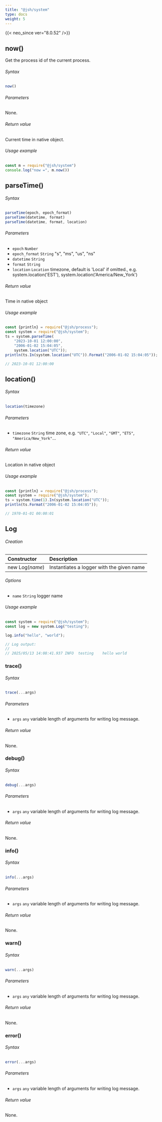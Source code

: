 ```yaml
---
title: "@jsh/system"
type: docs
weight: 5
---
```


{{< neo_since ver="8.0.52" />}}

## now()

Get the process id of the current process.

<h6>Syntax</h6>

```js
now()
```

<h6>Parameters</h6>

None.

<h6>Return value</h6>

Current time in native object.

<h6>Usage example</h6>

```js {linenos=table,linenostart=1}
const m = require("@jsh/system")
console.log("now =", m.now())
```


## parseTime()

<h6>Syntax</h6>

```js
parseTime(epoch, epoch_format)
parseTime(datetime, format)
parseTime(datetime, format, location)
```

<h6>Parameters</h6>

- `epoch` `Number`
- `epoch_format` `String` "s", "ms", "us", "ns"
- `datetime` `String`
- `format` `String`
- `location` `Location` timezone, default is 'Local' if omitted., e.g. system.location('EST'), system.location('America/New_York')

<h6>Return value</h6>

Time in native object

<h6>Usage example</h6>

```js {linenos=table,linenostart=1}
const {println} = require("@jsh/process");
const system = require("@jsh/system");
ts = system.parseTime(
    "2023-10-01 12:00:00",
    "2006-01-02 15:04:05",
    system.location("UTC"));
println(ts.In(system.location("UTC")).Format("2006-01-02 15:04:05"));

// 2023-10-01 12:00:00
```


## location()

<h6>Syntax</h6>

```js
location(timezone)
```

<h6>Parameters</h6>

- `timezone` `String` time zone, e.g. `"UTC"`, `"Local"`, `"GMT"`, `"ETS"`, `"America/New_York"`...

<h6>Return value</h6>

Location in native object

<h6>Usage example</h6>

```js {linenos=table,linenostart=1}
const {println} = require("@jsh/process");
const system = require("@jsh/system");
ts = system.time(1).In(system.location("UTC"));
println(ts.Format("2006-01-02 15:04:05"));

// 1970-01-01 00:00:01
```

## Log

<h6>Creation</h6>

| Constructor             | Description                          |
|:------------------------|:----------------------------------------------|
| new Log(*name*)         | Instantiates a logger with the given name     |

<h6>Options</h6>

- `name` `String` logger name

<h6>Usage example</h6>

```js {linenos=table,linenostart=1}
const system = require("@jsh/system");
const log = new system.Log("testing");

log.info("hello", "world");

// Log output:
//
// 2025/05/13 14:08:41.937 INFO  testing    hello world
```

### trace()

<h6>Syntax</h6>

```js
trace(...args)
```

<h6>Parameters</h6>

- `args` `any` variable length of arguments for writing log message.

<h6>Return value</h6>

None.

### debug()

<h6>Syntax</h6>

```js
debug(...args)
```

<h6>Parameters</h6>

- `args` `any` variable length of arguments for writing log message.

<h6>Return value</h6>

None.

### info()

<h6>Syntax</h6>

```js
info(...args)
```

<h6>Parameters</h6>

- `args` `any` variable length of arguments for writing log message.

<h6>Return value</h6>

None.

### warn()

<h6>Syntax</h6>

```js
warn(...args)
```

<h6>Parameters</h6>

- `args` `any` variable length of arguments for writing log message.

<h6>Return value</h6>

None.

### error()

<h6>Syntax</h6>

```js
error(...args)
```

<h6>Parameters</h6>

- `args` `any` variable length of arguments for writing log message.

<h6>Return value</h6>

None.

